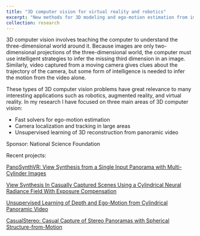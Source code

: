 ```yaml
---
title: "3D computer vision for virtual reality and robotics"
excerpt: "New methods for 3D modeling and ego-motion estimation from images and video"
collection: research
---
```


3D computer vision involves teaching the computer to understand the three-dimensional world around it.  Because images are only two-dimensional projections of the three-dimensional world, the computer must use intelligent strategies to infer the missing third dimension in an image.  Similarly, video captured from a moving camera gives clues about the trajectory of the camera, but some form of intelligence is needed to infer the motion from the video alone.

These types of 3D computer vision problems have great relevance to many interesting applications such as robotics, augmented reality, and virtual reality.  In my research I have focused on three main areas of 3D computer vision:

* Fast solvers for ego-motion estimation
* Camera localization and tracking in large areas
* Unsupervised learning of 3D reconstruction from panoramic video

Sponsor: National Science Foundation

Recent projects:

[PanoSynthVR: View Synthesis from a Single Input Panorama with Multi-Cylinder Images](https://jonathanventura.github.io/PanoSynthVR/)

[View Synthesis In Casually Captured Scenes Using a Cylindrical Neural Radiance Field With Exposure Compensation](https://wkhademi.github.io/CylindricalNeRF/)

[Unsupervised Learning of Depth and Ego-Motion from Cylindrical Panoramic Video](https://jonathanventura.github.io/publication/sharma-aivr19)

[CasualStereo: Casual Capture of Stereo Panoramas with Spherical Structure-from-Motion](https://jonathanventura.github.io/spherical-sfm/)


